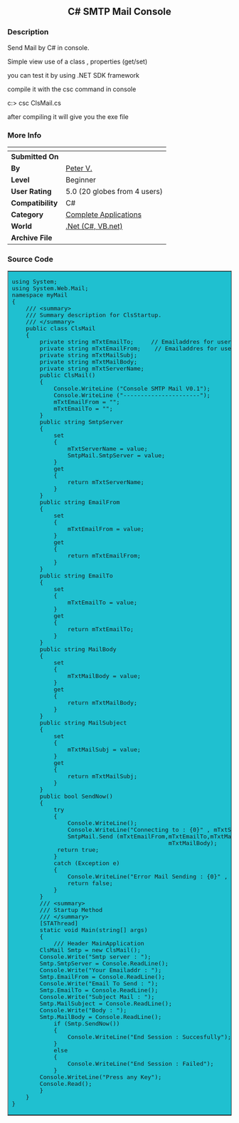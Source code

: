 ﻿<div align="center">

## C\# SMTP Mail Console


</div>

### Description

Send Mail by C# in console.

Simple view use of a class , properties (get/set)

you can test it by using .NET SDK framework

compile it with the csc command in console

c:> csc ClsMail.cs

after compiling it will give you the exe file
 
### More Info
 


<span>             |<span>
---                |---
**Submitted On**   |
**By**             |[Peter V\.](https://github.com/Planet-Source-Code/PSCIndex/blob/master/ByAuthor/peter-v.md)
**Level**          |Beginner
**User Rating**    |5.0 (20 globes from 4 users)
**Compatibility**  |C\#
**Category**       |[Complete Applications](https://github.com/Planet-Source-Code/PSCIndex/blob/master/ByCategory/complete-applications__10-7.md)
**World**          |[\.Net \(C\#, VB\.net\)](https://github.com/Planet-Source-Code/PSCIndex/blob/master/ByWorld/net-c-vb-net.md)
**Archive File**   |[](https://github.com/Planet-Source-Code/peter-v-c-smtp-mail-console__10-97/archive/master.zip)





### Source Code

<TABLE BORDER=1 CELLSPACING=0 CELLPADDING=2 BGCOLOR=#1FC0D0>
<TR><TD>
<TT><PRE>using System;
using System.Web.Mail;
namespace myMail
{
	/// &lt;summary&gt;
	/// Summary description for ClsStartup.
	/// &lt;/summary&gt;
	public class ClsMail
	{
		private string mTxtEmailTo;     // Emailaddres for user to send
		private string mTxtEmailFrom;    // Emailaddres for user from
		private string mTxtMailSubj;
		private string mTxtMailBody;
		private string mTxtServerName;
		public ClsMail()
		{
			Console.WriteLine (&quot;Console SMTP Mail V0.1&quot;);
			Console.WriteLine (&quot;----------------------&quot;);
			mTxtEmailFrom = &quot;&quot;;
			mTxtEmailTo = &quot;&quot;;
		}
		public string SmtpServer
		{
			set
			{
				mTxtServerName = value;
				SmtpMail.SmtpServer = value;
			}
			get
			{
				return mTxtServerName;
			}
		}
		public string EmailFrom
		{
			set
			{
				mTxtEmailFrom = value;
			}
			get
			{
				return mTxtEmailFrom;
			}
		}
		public string EmailTo
		{
			set
			{
				mTxtEmailTo = value;
			}
			get
			{
				return mTxtEmailTo;
			}
		}
		public string MailBody
		{
			set
			{
				mTxtMailBody = value;
			}
			get
			{
				return mTxtMailBody;
			}
		}
		public string MailSubject
		{
			set
			{
				mTxtMailSubj = value;
			}
			get
			{
				return mTxtMailSubj;
			}
		}
		public bool SendNow()
		{
			try
			{
				Console.WriteLine();
				Console.WriteLine(&quot;Connecting to : {0}&quot; , mTxtServerName);
				SmtpMail.Send (mTxtEmailFrom,mTxtEmailTo,mTxtMailSubj,
											 mTxtMailBody);
			 return true;
			}
			catch (Exception e)
			{
				Console.WriteLine(&quot;Error Mail Sending : {0}&quot; , e.Message );
				return false;
			}
		}
		/// &lt;summary&gt;
		/// Startup Method
		/// &lt;/summary&gt;
		[STAThread]
		static void Main(string[] args)
		{
			/// Header MainApplication
		ClsMail Smtp = new ClsMail();
		Console.Write(&quot;Smtp server : &quot;);
		Smtp.SmtpServer = Console.ReadLine();
		Console.Write(&quot;Your Emailaddr : &quot;);
		Smtp.EmailFrom = Console.ReadLine();
		Console.Write(&quot;Email To Send : &quot;);
		Smtp.EmailTo = Console.ReadLine();
		Console.Write(&quot;Subject Mail : &quot;);
		Smtp.MailSubject = Console.ReadLine();
		Console.Write(&quot;Body : &quot;);
		Smtp.MailBody = Console.ReadLine();
			if (Smtp.SendNow())
			{
				Console.WriteLine(&quot;End Session : Succesfully&quot;);
			}
			else
			{
				Console.WriteLine(&quot;End Session : Failed&quot;);
			}
		Console.WriteLine(&quot;Press any Key&quot;);
		Console.Read();
		}
	}
}</PRE></TT>
</TD></TR>
</TABLE>

